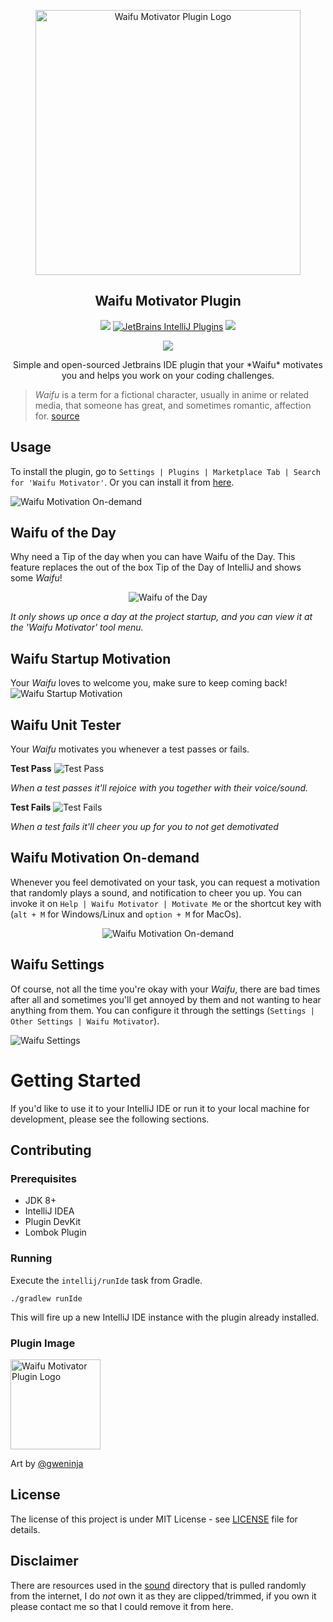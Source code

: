 
<p align="center"><img src="images/wmp_logo.png" height="424px" alt="Waifu Motivator Plugin Logo"></p>
<h2 align="center">Waifu Motivator Plugin</h2>

<!--suppress HtmlDeprecatedAttribute, HtmlRequiredAltAttribute -->
<p align="center">
    <a href="https://github.com/zd-zero/waifu-motivator-plugin/actions"><img src="https://github.com/zd-zero/waifu-motivator-plugin/workflows/Java%20CI/badge.svg"></a>
  <a href="https://plugins.jetbrains.com/plugin/13381-waifu-motivator"><img alt="JetBrains IntelliJ Plugins" src="https://img.shields.io/jetbrains/plugin/v/13381-waifu-motivator"></a>
  <a href="./LICENSE"><img src="https://img.shields.io/github/license/zd-zero/waifu-motivator-plugin"></a>
</p>

<p align="center">
  <img src="https://img.shields.io/badge/BUILT%20WITH-COFFEE-blue?style=for-the-badge">
</p>

<p align="center">Simple and open-sourced Jetbrains IDE plugin that your *Waifu* motivates you and helps you work on your coding challenges.</p>

> *Waifu* is a term for a fictional character, usually in anime or related media, that someone has great, and sometimes romantic, affection for. [source](https://www.dictionary.com/e/fictional-characters/waifu/)


## Usage
To install the plugin, go to `Settings | Plugins | Marketplace Tab | Search for 'Waifu Motivator'`. Or you can install it from [here](https://plugins.jetbrains.com/plugin/13381-waifu-motivator).

![Waifu Motivation On-demand](screenshots/plugin_installation.png)


## Waifu of the Day
Why need a Tip of the day when you can have Waifu of the Day. This feature replaces the out of the box Tip of the Day of IntelliJ and shows some *Waifu*!

<p align="center">
  <img src="screenshots/waifu_of_the_day.png" alt="Waifu of the Day">
</p>

*It only shows up once a day at the project startup, and you can view it at the 'Waifu Motivator' tool menu.*

## Waifu Startup Motivation
Your *Waifu* loves to welcome you, make sure to keep coming back!
![Waifu Startup Motivation](screenshots/waifu_welcome_demo.gif)


## Waifu Unit Tester
Your *Waifu* motivates you whenever a test passes or fails.

**Test Pass**
![Test Pass](screenshots/waifu_unit_test_pass.gif)

*When a test passes it'll rejoice with you together with their voice/sound.*

**Test Fails**
![Test Fails](screenshots/waifu_unit_test_fail.gif)

*When a test fails it'll cheer you up for you to not get demotivated*

## Waifu Motivation On-demand
Whenever you feel demotivated on your task, you can request a motivation that randomly plays a sound, and notification to cheer you up. You can invoke it on `Help | Waifu Motivator | Motivate Me` or the shortcut key with (`alt + M` for Windows/Linux and `option + M` for MacOs).

<p align="center">
  <img src="screenshots/motivate_me.png" alt="Waifu Motivation On-demand">
</p>

## Waifu Settings
Of course, not all the time you're okay with your *Waifu*, there are bad times after all and sometimes you'll get annoyed by them and not wanting to hear anything from them. You can configure it through the settings (`Settings | Other Settings | Waifu Motivator`).

![Waifu Settings](screenshots/waifu_motivator_settings.png)

# Getting Started
If you'd like to use it to your IntelliJ IDE or run it to your local machine for development, please see the following sections.

## Contributing
### Prerequisites
* JDK 8+
* IntelliJ IDEA
* Plugin DevKit
* Lombok Plugin

### Running
Execute the `intellij/runIde` task from Gradle.
```
./gradlew runIde
```
This will fire up a new IntelliJ IDE instance with the plugin already installed.

### Plugin Image
<img src="images/wmp_logo.png" height="144px" alt="Waifu Motivator Plugin Logo">

Art by [@gweninja](https://www.instagram.com/gweninja/)

## License
The license of this project is under MIT License - see [LICENSE](./LICENSE) file for details.

## Disclaimer
There are resources used in the [sound](./src/main/resources/sound) directory that is pulled randomly from the internet, I do *not* own it as they are clipped/trimmed, if you own it please contact me so that I could remove it from here.
